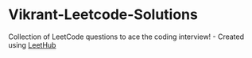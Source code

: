 # Vikrant-Leetcode-Solutions
Collection of LeetCode questions to ace the coding interview! - Created using [LeetHub](https://github.com/QasimWani/LeetHub)
